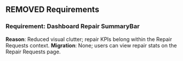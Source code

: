 ## REMOVED Requirements

### Requirement: Dashboard Repair SummaryBar
**Reason**: Reduced visual clutter; repair KPIs belong within the Repair Requests context.
**Migration**: None; users can view repair stats on the Repair Requests page.
